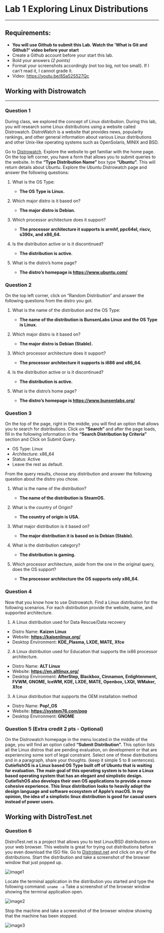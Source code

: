 # Lab 1 Exploring Linux Distributions
---
## Requirements:
* **You will use Github to submit this Lab. Watch the 'What is Git and Github?' video before your start**
* Create a Github account before your start this lab.
* Bold your answers *(2 points)*
* Format your screenshots accordingly (not too big, not too small). If I can’t read it, I cannot grade it.
* Video: https://youtu.be/8Sa52S527Qc


## Working with Distrowatch
---
### Question 1
During class, we explored the concept of Linux distribution. During this lab, you will research some Linux distributions using a website called Distrowatch. DistroWatch is a website that provides news, popularity rankings, and other general information about various Linux distributions and other Unix-like operating systems such as OpenSolaris, MINIX and BSD. 

Go to [Distrowatch](https://distrowatch.com/). Explore the website to get familiar with the home page. On the top left corner, you have a form that allows you to submit queries to the website. In the **“Type Distribution Name”** box type **“Ubuntu”.**  This will return details about Ubuntu. Explore the Ubuntu Distrowatch page and answer the following questions:

1. What is the OS Type: 
   * **The OS Type is Linux.**

2. Which major distro is it based on?  
   * **The major distro is Debian.**
   
3. Which processor architecture does it support?  
   * **The processor architecture it supports is armhf, ppc64el, riscv, s390x, and x86_64.**

4. Is the distribution active or is it discontinued?  
   * **The distribution is active.**

5. What is the distro’s home page?  
   * **The distro’s homepage is https://www.ubuntu.com/**

### Question 2
On the top left corner, click on “Random Distribution” and answer the following questions from the distro you got.
1. What is the name of the distribution and the OS Type: 
   * **The name of the distribution is BunsenLabs Linux and the OS Type is Linux.**

2. Which major distro is it based on?  
   * **The major distro is Debian (Stable).**
   
3. Which processor architecture does it support?  
   * **The processor architecture it supports is i686 and x86_64.**

4. Is the distribution active or is it discontinued?  
   * **The distribution is active.**

5. What is the distro’s home page?  
   * **The distro’s homepage is https://www.bunsenlabs.org/**

### Question 3
On the top of the page, right in the middle, you will find an option that allows you to search for distributions. 
Click on **“Search”** and after the page loads, fill in the following information in the **“Search Distribution by Criteria”** section and Click on Submit Query.
* OS Type: Linux
* Architecture: x86_64
* Status: Active
* Leave the rest as default.

From the query results, choose any distribution and answer the following question about the distro you chose.

1. What is the name of the distribution? 
   * **The name of the distribution is SteamOS.**
  
2. What is the country of Origin?
   * **The country of origin is USA.**
  
3. What major distribution is it based on?
   * **The major distribution it is based on is Debian (Stable).**

4. What is the distribution category?
   * **The distribution is gaming.**
  
5. Which processor architecture, aside from the one in the original query, does the OS support?
   * **The processor architecture the OS supports only x86_64.**

### Question 4
Now that you know how to use Distrowatch. Find a Linux distribution for the following scenarios. For each distribution provide the website, name, and supported architecture.

1. A Linux distribution used for Data Rescue/Data recovery
* Distro Name: **Kaizen Linux**
* Website: **https://kaisenlinux.org/**
* Desktop Environment: **KDE_Plasma, LXDE, MATE, Xfce**

2. A Linux distribution used for Education that supports the ix86 processor architecture.
* Distro Name: **ALT Linux**
* Website: **https://en.altlinux.org/**
* Desktop Environment: **AfterStep, Blackbox, Cinnamon, Enlightenment, FVWM, GNOME, IceWM, KDE, LXDE, MATE, Openbox, LXQt, WMaker, Xfce**

3. A Linux distribution that supports the OEM installation method
* Distro Name: **Pop!_OS**
* Website: **https://system76.com/pop**
* Desktop Environment: **GNOME**

### Question 5 (Extra credit 2 pts - Optional)
On the Distrowatch homepage in the menu located in the middle of the page, you will find an option called **“Submit Distribution”.** This option lists all the Linux distros that are pending evaluation, on development or that are experiencing some sort of legal constraint.  Select one of these distributions and in a paragraph, share your thoughts. (keep it simple 5 to 8 sentences).
**CutiefishOS is a Linux based OS Type built off of Ubuntu that is waiting for evaluation. The main goal of this operating system is to have a Linux based operating system that has an elegant and simplistic design. CutiefishOS also develops their own OS applications to provide a more cohesive experience. This linux distribution looks to heavily adopt the design language and software ecosystem of Apple’s macOS. In my opinion, the idea of a simplistic linux distribution is good for casual users instead of power users.**


## Working with DistroTest.net
### Question 6
DistroTest.net is a project that allows you to test Linux/BSD distributions on your web browser. This website is great for trying out distributions before you even download the ISO file. Go to [Distrotest.net](https://distrotest.net/) and click on any of the distributions. Start the distribution and take a screenshot of the browser window that just popped up.

![image1](HannahMontanaLinux1.png)

Locate the terminal application in the distribution you started and type the following command: `uname -a` Take a screenshot of the browser window showing the terminal application open.

![image2](HannahMontanaLinux2.png)

Stop the machine and take a screenshot of the browser window showing that the machine has been stopped.

![image3](stopnoVNC.png)